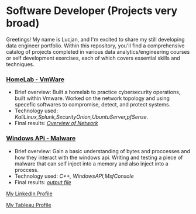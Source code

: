 # Software Developer (Projects very broad)

Greetings! My name is Lucjan, and I'm excited to share my still developing data engineer portfolio. Within this repository, you'll find a comprehensive catalog of projects completed in various data analytics/engineering courses or self development exercises, each of which covers essential skills and techniques.

### [HomeLab - VmWare](LINK)

- Brief overview:   Built a homelab to practice cybersecurity operations, built within Vmware. Worked on the network topology and using specefic softwares to compromise, detect, and protect systems.
- Technology used: *KaliLinux,Splunk,SecurityOnion,UbuntuServer,pfSense.*
- Final results: [*Overview of Network*](https://ibb.co/6D7nxQK)

### [Windows APi - Malware](LINK)

- Brief overview:  Gain a basic understanding of bytes and proccesses and how they interact with the windows api. Writing and testing a piece of malware that can self inject into a memory and also inject into a proccess.
- Technology used: *C++, WindowsAPI,MsfConsole*
- Final results: [*output file*](https://ibb.co/VST1y8V)
  


[My LinkedIn Profile]()

[My Tableau Profile]()

